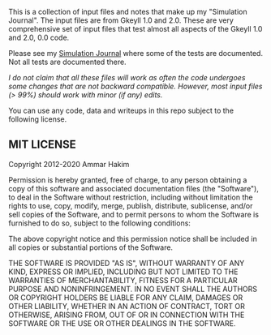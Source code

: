This is a collection of input files and notes that make up my "Simulation Journal". The input files are from Gkeyll 1.0 and 2.0. These are very comprehensive set of input files that test almost all aspects of the Gkeyll 1.0 and 2.0, 0.0 code. 

Please see my [Simulation Journal](http://ammar-hakim.org/sj/) where some of the tests are documented. Not all tests are documented there.

*I do not claim that all these files will work as often the code undergoes some changes that are not backward compatible.
However, most input files (> 99%) should work with minor (if any) edits.*

You can use any code, data and writeups in this repo subject to the following license.

MIT LICENSE
-----------

Copyright 2012-2020 Ammar Hakim

Permission is hereby granted, free of charge, to any person obtaining a copy of this software and associated documentation files (the "Software"), to deal in the Software without restriction, including without limitation the rights to use, copy, modify, merge, publish, distribute, sublicense, and/or sell copies of the Software, and to permit persons to whom the Software is furnished to do so, subject to the following conditions:

The above copyright notice and this permission notice shall be included in all copies or substantial portions of the Software.

THE SOFTWARE IS PROVIDED "AS IS", WITHOUT WARRANTY OF ANY KIND, EXPRESS OR IMPLIED, INCLUDING BUT NOT LIMITED TO THE WARRANTIES OF MERCHANTABILITY, FITNESS FOR A PARTICULAR PURPOSE AND NONINFRINGEMENT. IN NO EVENT SHALL THE AUTHORS OR COPYRIGHT HOLDERS BE LIABLE FOR ANY CLAIM, DAMAGES OR OTHER LIABILITY, WHETHER IN AN ACTION OF CONTRACT, TORT OR OTHERWISE, ARISING FROM, OUT OF OR IN CONNECTION WITH THE SOFTWARE OR THE USE OR OTHER DEALINGS IN THE SOFTWARE.



